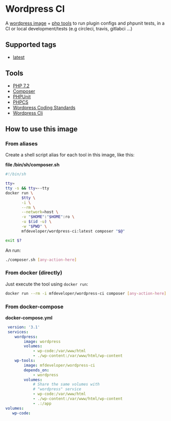 # Wordpress CI

A [wordpress image](https://hub.docker.com/_/wordpress/) + [php tools](../wp-tools/Dockerfile) to run plugin configs and phpunit tests, in a CI or local development/tests (e.g circleci, travis, gitlabci ...)

## Supported tags

- [latest](https://github.com/mfdeveloper/docker-images/tree/latest)

## Tools


 - [PHP 7.2](https://hub.docker.com/_/php/)
 - [Composer](https://getcomposer.org/)
 - [PHPUnit](https://phpunit.de/)
 - [PHPCS](https://github.com/squizlabs/PHP_CodeSniffer)
 - [Wordpress Coding Standards](https://github.com/WordPress-Coding-Standards/WordPress-Coding-Standards)
 - [Wordpress Cli](https://wp-cli.org/)

## How to use this image

### From aliases

Create a shell script alias for each tool in this image, like this:

**file /bin/sh/composer.sh**
```bash
#!/bin/sh

tty=
tty -s && tty=--tty
docker run \
       $tty \
       -i \
       --rm \
       --network=host \
       -v "$HOME":"$HOME":ro \
       -u $(id -u) \
       -w "$PWD" \
       mfdeveloper/wordpress-ci:latest composer "$@"

exit $?
```

An run:

```bash
./composer.sh [any-action-here]
```
### From docker (directly)

Just execute the tool using `docker run`:

```bash
docker run --rm -i mfdeveloper/wordpress-ci composer [any-action-here]
```

### From docker-compose

**docker-compose.yml**

```yml
 version: '3.1'
 services:
    wordpress:
        image: wordpress
        volumes:
            - wp-code:/var/www/html
            - ./wp-content:/var/www/html/wp-content
    wp-tools:
        image: mfdeveloper/wordpress-ci
        depends_on:
            - wordpress
        volumes:
            # Share the same volumes with 
            # "wordpress" service
            - wp-code:/var/www/html
            - ./wp-content:/var/www/html/wp-content
            - .:/app
volumes:
   wp-code:
```
